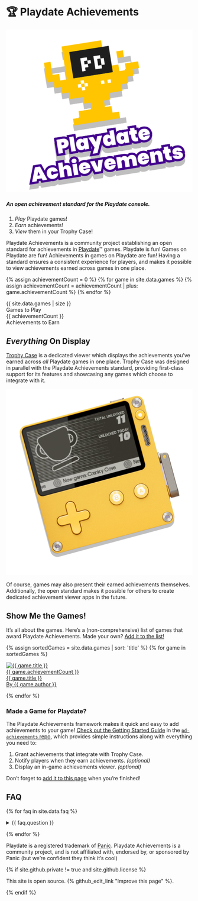<div class="section" id="hero">

# 🏆 Playdate Achievements

<div align="center">
	<img src="./assets/images/trophy-hero.png"/>
</div>

##### An open achievement standard for the Playdate console.

1. _Play_ Playdate games!
2. _Earn_ achievements!
3. _View_ them in your Trophy Case!

Playdate Achievements is a community project establishing an open standard for achievements in [Playdate](https://play.date)™ games. Playdate is fun! Games on Playdate are fun! Achievements in games on Playdate are fun! Having a standard ensures a consistent experience for players, and makes it possible to view achievements earned across games in one place.

{% assign achievementCount = 0 %}
{% for game in site.data.games %}
{% assign achievementCount = achievementCount | plus: game.achievementCount %}
{% endfor %}

<div class="stat-grid grid">
	<div class="stat">
	<div class="number">{{ site.data.games | size }}</div>
		Games to Play
	</div>
	<div class="stat">
		<div class="number">{{ achievementCount }}</div>
		Achievements to Earn
	</div>
</div>

</div> <!-- hero section -->

<div class="section">

## _Everything_ On Display

[Trophy Case](https://gurtt.dev/trophy-case) is a dedicated viewer which displays the achievements you’ve earned across _all_ Playdate games in one place. Trophy Case was designed in parallel with the Playdate Achievements standard, providing first-class support for its features and showcasing any games which choose to integrate with it.

<div align="center">
	<img src="./assets/images/viewers/trophy-case-pd.png" width="600"/>
</div>

Of course, games may also present their earned achievements themselves. Additionally, the open standard makes it possible for others to create dedicated achievement viewer apps in the future.

</div> <!-- trophy case section -->

<div class="section" id="games">

## Show Me the Games!

It’s all about the games. Here’s a (non-comprehensive) list of games that award Playdate Achievements. Made your own? [Add it to the list!](#made-a-game-for-playdate)

<div class="game-grid grid">

{% assign sortedGames = site.data.games | sort: 'title' %}
{% for game in sortedGames %}

<div class="game" data-release-date="{{ game.releaseDate }}" data-last-added-date="{{ game.lastAddedDate }}">
	<a href="{{ game.url }}">
		<span class="banner"><img src="{{ game.image }}" alt="{{ game.title }}" title="{{ game.title }}" style="border-color: {{ game.color }}"/></span>
		<div class='count'>{{ game.achievementCount }}</div>
		<div class='title'>{{ game.title }}</div>
		<div class='author'>By {{ game.author }}</div>
    </a>
</div>

{% endfor %}

</div> <!-- game grid -->

### Made a Game for Playdate?

The Playdate Achievements framework makes it quick and easy to add achievements to your game! [Check out the Getting Started Guide](https://github.com/PlaydateSquad/pd-achievements/blob/main/README.md) in the [`pd-achievements` repo](https://github.com/PlaydateSquad/pd-achievements), which provides simple instructions along with everything you need to:

1. Grant achievements that integrate with Trophy Case.
2. Notify players when they earn achievements. _(optional)_
3. Display an in-game achievements viewer. _(optional)_

Don’t forget to [add it to this page](https://github.com/PlaydateSquad/pd-achievements#contributing) when you’re finished!

</div> <!-- games section -->

<div class="section" id="faq">
<div class="container-lg px-3">

## FAQ

{% for faq in site.data.faq %}

<details><summary>{{ faq.question }}</summary>{{ faq.answer | markdownify }}</details>

{% endfor %}

<div class="footer mt-5 pt-3">

Playdate is a registered trademark of [Panic](https://panic.com/">Panic). Playdate Achievements is a community project, and is not affiliated with, endorsed by, or sponsored by Panic (but we’re confident they think it’s cool)</p>

{% if site.github.private != true and site.github.license %}

This site is open source. {% github_edit_link "Improve this page" %}.

{% endif %}

  </div>

</div>
</div> <!-- faq section -->
